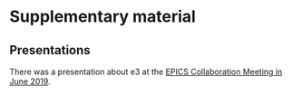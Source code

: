 # Supplementary material

## Presentations

There was a presentation about e3 at the [EPICS Collaboration Meeting in June 2019](https://indico.cern.ch/event/766611/sessions/295953/#20190606).
